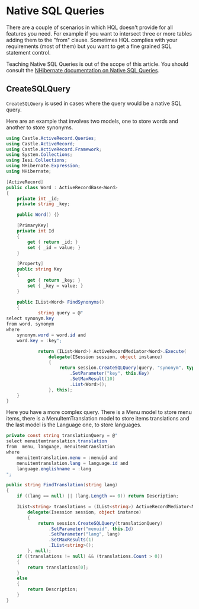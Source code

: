 # Native SQL Queries

There are a couple of scenarios in which HQL doesn't provide for all features you need. For example if you want to intersect three or more tables adding them to the "from" clause. Sometimes HQL complies with your requirements (most of them) but you want to get a fine grained SQL statement control.

Teaching Native SQL Queries is out of the scope of this article. You should consult the [NHibernate documentation on Native SQL Queries](http://www.hibernate.org/hib_docs/nhibernate/html/querysql.html).

## CreateSQLQuery

`CreateSQLQuery` is used in cases where the query would be a native SQL query.

Here are an example that involves two models, one to store words and another to store synonyms.

```csharp
using Castle.ActiveRecord.Queries;
using Castle.ActiveRecord;
using Castle.ActiveRecord.Framework;
using System.Collections;
using Iesi.Collections;
using NHibernate.Expression;
using NHibernate;

[ActiveRecord]
public class Word : ActiveRecordBase<Word>
{
    private int _id;
    private string _key;

    public Word() {}

    [PrimaryKey]
    private int Id
    {
        get { return _id; }
        set { _id = value; }
    }

    [Property]
    public string Key
    {
        get { return _key; }
        set { _key = value; }
    }

    public IList<Word> FindSynonyms()
    {
            string query = @"
select synonym.key
from word, synonym
where
    synonym.word = word.id and
    word.key = :key";

            return (IList<Word>) ActiveRecordMediator<Word>.Execute(
                delegate(ISession session, object instance)
                {
                    return session.CreateSQLQuery(query, "synonym", typeof(Word))
                        .SetParameter("key", this.Key)
                        .SetMaxResult(10)
                        .List<Word>();
                }, this);
    }
}
```

Here you have a more complex query. There is a Menu model to store menu items, there is a MenuItemTranslation model to store items translations and the last model is the Language one, to store languages.

```csharp
private const string translationQuery = @"
select menuitemtranslation.translation
from  menu, language, menuitemtranslation
where
    menuitemtranslation.menu = :menuid and
    menuitemtranslation.lang = language.id and
    language.englishname = :lang
";

public string FindTranslation(string lang)
{
    if ((lang == null) || (lang.Length == 0)) return Description;

    IList<string> translations = (IList<string>) ActiveRecordMediator<MenuItemTranslation>.Execute(
        delegate(Isession session, object instance)
        {
            return session.CreateSQLQuery(translationQuery)
                .SetParameter("menuid", this.Id)
                .SetParameter("lang", lang)
                .SetMaxResults(1)
                .IList<string>();
        }, null);
    if ((translations != null) && (translations.Count > 0))
    {
        return translations[0];
    }
    else
    {
        return Description;
    }
}
```